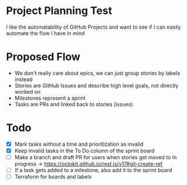 # Project Planning Test

I like the automatability of GitHub Projects and want to see if I can easily automate the flow I have in mind

# Proposed Flow

* We don't really care about epics, we can just group stories by labels instead
* Stories are GitHub Issues and describe high level goals, not directly worked on
* Milestones represent a sprint
* Tasks are PRs and linked back to stories (issues)

# Todo

- [x] Mark tasks without a time and prioritization as invalid
- [x] Keep invalid tasks in the To Do column of the sprint board
- [ ] Make a branch and draft PR for users when stories get moved to In progress -> https://octokit.github.io/rest.js/v17#git-create-ref
- [ ] If a task gets added to a milestone, also add it to the sprint board
- [ ] Terraform for boards and labels

